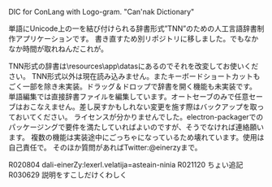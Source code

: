 DIC for ConLang with Logo-gram. "Can'nak Dictionary"

単語にUnicode上の一を結び付けられる辞書形式”TNN”のための人工言語辞書制作アプリケーションです。
書き直すため別リポジトリに移しました。でもなかなか時間が取れねんだこれが。

TNN形式の辞書は\resources\app\datasにあるのでそれを改変してお使いください。 
TNN形式以外は現在読み込みません。またキーボードショートカットもごく一部を除き未実装。ドラッグ＆ドロップで辞書を開く機能も未実装です。
単語編集では直接辞書ファイルを編集しています。オートセーブのみで任意セーブはおこなえません。差し戻すかもしれない変更を施す際はバックアップを取っておいてください。 
ライセンスが分かりませんでした。electron-packagerでのパッケージングで要件を満たしていればよいのですが、そうでなければ連絡願います。 
複数の機能は実装途中にごっちゃになっているため壊れています。使用は自己責任で。
そのほか質問があればTwitter:@einerzyまで。 

R020804 dali-einerZy:lexerl.velatija=asteain-ninia
R021120 ちょい追記 
R030629 説明をすこしだけくわしく
